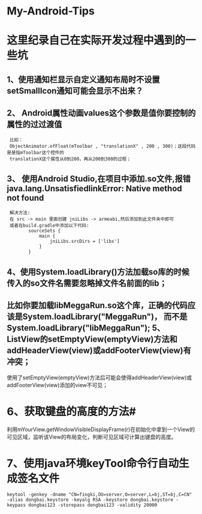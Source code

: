 # My-Android-Tips
这里纪录自己在实际开发过程中遇到的一些坑
========================================

1、使用通知栏显示自定义通知布局时不设置setSmallIcon通知可能会显示不出来？
-------------------------------------------------------------------------
2、 Android属性动画values这个参数是值你要控制的属性的过过渡值
--------------------------------------------------------------------
     比如：
     ObjectAnimator.ofFloat(mToolbar , "translationX" , 200 , 300)；这段代码是是指mToolbar这个控件的
     translationX这个属性从0到200，再从200到300的过程；
3、  使用Android Studio,在项目中添加.so文件,报错java.lang.UnsatisfiedlinkError: Native method not found
-------------------------------------------------------------------------------------------------------
     解决方法: 
     在 src -> main 里面创建 jniLibs -> armeabi,然后添加到此文件夹中即可 
     或者在build.gradle中添加以下代码:  
            sourceSets { 
                main {
                    jniLibs.srcDirs = ['libs']
                }
            }
4、使用System.loadLibrary()方法加载so库的时候传入的so文件名需要忽略掉文件名前面的lib；
-------------------------------------------------------------------------------------
   比如你要加载libMeggaRun.so这个库，正确的代码应该是System.loadLibrary("MeggaRun")，
   而不是System.loadLibrary("libMeggaRun");
5、ListView的setEmptyView(emptyView)方法和addHeaderView(view)或addFooterView(view)有冲突；
----------------------------------------------------------------------------------------------
   使用了setEmptyView(emptyView)方法后可能会使得addHeaderView(view)或addFooterView(view)添加的view不可见；
   
# 6、获取键盘的高度的方法#

  利用mYourView.getWindowVisibleDisplayFrame(r)在初始化中拿到一个View的可见区域，监听该View的布局变化，判断可见区域可计算出键盘的高度。
# 7、使用java环境keyTool命令行自动生成签名文件
    keytool -genkey -dname "CN=fingki,OU=server,O=server,L=bj,ST=bj,C=CN" -alias dongbai.keystore -keyalg RSA -keystore dongbai.keystore -keypass dongbai123 -storepass dongbai123 -validity 20000

